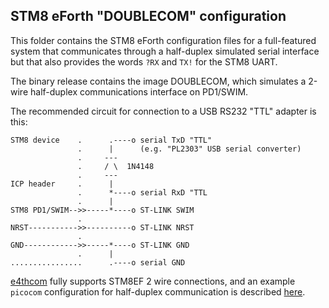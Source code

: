 ## STM8 eForth "DOUBLECOM" configuration

This folder contains the STM8 eForth configuration files for a full-featured system that communicates through a half-duplex simulated serial interface but that also provides the words `?RX` and `TX!` for the STM8 UART.

The binary release contains the image DOUBLECOM, which simulates a 2-wire half-duplex communications interface on PD1/SWIM.

The recommended circuit for connection to a USB RS232 "TTL" adapter is this:

```
STM8 device    .      .----o serial TxD "TTL"
               .      |      (e.g. "PL2303" USB serial converter)
               .     ---
               .     / \  1N4148
               .     ---
ICP header     .      |
               .      *----o serial RxD "TTL
               .      |
STM8 PD1/SWIM-->>-----*----o ST-LINK SWIM
               .
NRST----------->>----------o ST-LINK NRST
               .
GND------------>>-----*----o ST-LINK GND
               .      |
................      .----o serial GND
```

[e4thcom](https://github.com/TG9541/stm8ef/wiki/STM8S-eForth-Programming#using-e4thcom) fully supports STM8EF 2 wire connections, and an example `picocom` configuration for half-duplex communication is described [here](https://github.com/TG9541/stm8ef/wiki/STM8S-eForth-Programming#using-file--hand).


